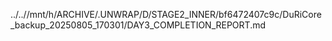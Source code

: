 ../..//mnt/h/ARCHIVE/.UNWRAP/D/STAGE2_INNER/bf6472407c9c/DuRiCore_backup_20250805_170301/DAY3_COMPLETION_REPORT.md